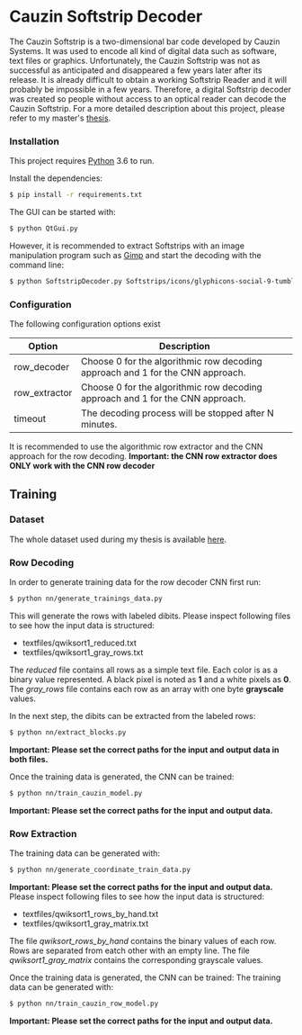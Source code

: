 # Cauzin Softstrip Decoder
The Cauzin Softstrip is a two-dimensional bar code developed by Cauzin Systems. It was used to encode all kind of digital data such as software, text files or graphics. Unfortunately, the Cauzin Softstrip was not as successful as anticipated and disappeared a few years later after its release. 
It is already difficult to obtain a working Softstrip Reader and it will probably be impossible in a few years. Therefore, a digital Softstrip decoder was created so people without access to an optical reader can decode the Cauzin Softstrip.
For a more detailed description about this project, please refer to my master's [thesis](https://stl.htwsaar.de/tr/STL-TR-2018-03.pdf).

### Installation

This project requires [Python](https://www.python.org/) 3.6 to run.

Install the dependencies:

```sh
$ pip install -r requirements.txt
```
The GUI can be started with:
```sh
$ python QtGui.py
```
However, it is recommended to extract Softstrips with an image manipulation program such as [Gimp](https://www.gimp.org/) and start the decoding with the command line:

```sh
$ python SoftstripDecoder.py Softstrips/icons/glyphicons-social-9-tumblr.png
```
### Configuration

The following configuration options exist

| Option | Description |
| ------ | ------ |
| row_decoder | Choose 0 for the algorithmic row decoding approach and 1 for the CNN approach. |
| row_extractor | Choose 0 for the algorithmic row decoding approach and 1 for the CNN approach. |
| timeout | The decoding process will be stopped after N minutes. |

It is recommended to use the algorithmic row extractor and the CNN approach for the row decoding.
**Important: the CNN row extractor does ONLY work with the CNN row decoder**

## Training 
### Dataset
The whole dataset used during my thesis is available [here](https://drive.google.com/open?id=18B6lIoc4lNAM6J61AiFCUf6t9b2NrAMs).
### Row Decoding
In order to generate training data for the row decoder CNN first run:
```sh
$ python nn/generate_trainings_data.py
```
This will generate the rows with labeled dibits. Please inspect following files to see how the input data is structured:
- textfiles/qwiksort1_reduced.txt
- textfiles/qwiksort1_gray_rows.txt

The *reduced* file contains all rows as a simple text file. Each color is as a binary value represented. A black pixel is noted as **1** and a white pixels as **0**. The *gray_rows* file contains each row as an array with one byte **grayscale** values.

In the next step, the dibits can be extracted from the labeled rows:
```sh
$ python nn/extract_blocks.py
```
**Important: Please set the correct paths for the input and output data in both files.**

Once the training data is generated, the CNN can be trained:
```sh
$ python nn/train_cauzin_model.py
```
**Important: Please set the correct paths for the input and output data.**

### Row Extraction
The training data can be generated with:
```sh
$ python nn/generate_coordinate_train_data.py
```
**Important: Please set the correct paths for the input and output data.**
Please inspect following files to see how the input data is structured:
- textfiles/qwiksort1_rows_by_hand.txt
- textfiles/qwiksort1_gray_matrix.txt

The file *qwiksort_rows_by_hand* contains the binary values of each row. Rows are separated from eatch other with an empty line. The file *qwiksort1_gray_matrix* contains the corresponding grayscale values.

Once the training data is generated, the CNN can be trained:
The training data can be generated with:
```sh
$ python nn/train_cauzin_row_model.py
```
**Important: Please set the correct paths for the input and output data.**
